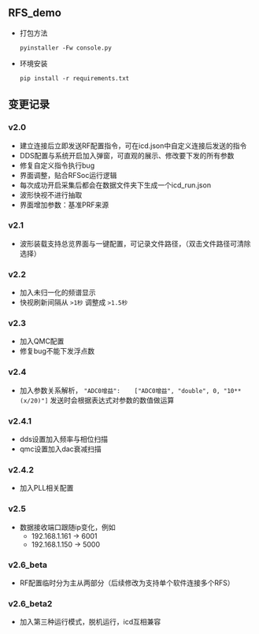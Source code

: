## RFS_demo

* 打包方法

  `pyinstaller -Fw console.py`

* 环境安装
  
  `pip install -r requirements.txt`

## 变更记录
### v2.0

* 建立连接后立即发送RF配置指令，可在icd.json中自定义连接后发送的指令
* DDS配置与系统开启加入弹窗，可直观的展示、修改要下发的所有参数
* 修复自定义指令执行bug
* 界面调整，贴合RFSoc运行逻辑
* 每次成功开启采集后都会在数据文件夹下生成一个icd_run.json
* 波形快视不进行抽取
* 界面增加参数：基准PRF来源

### v2.1

* 波形装载支持总览界面与一键配置，可记录文件路径，（双击文件路径可清除选择）

### v2.2

* 加入未归一化的频谱显示
* 快视刷新间隔从 `>1秒` 调整成 `>1.5秒` 

### v2.3

* 加入QMC配置
* 修复bug不能下发浮点数

### v2.4

* 加入参数关系解析，
  `"ADC0增益":    ["ADC0增益", "double", 0, "10**(x/20)"]`
  发送时会根据表达式对参数的数值做运算
  

### v2.4.1

* dds设置加入频率与相位扫描
* qmc设置加入dac衰减扫描

### v2.4.2

* 加入PLL相关配置

### v2.5

* 数据接收端口跟随ip变化，例如
  * 192.168.1.161 -> 6001
  * 192.168.1.150 -> 5000

### v2.6_beta

* RF配置临时分为主从两部分（后续修改为支持单个软件连接多个RFS）

### v2.6_beta2

* 加入第三种运行模式，脱机运行，icd互相兼容
